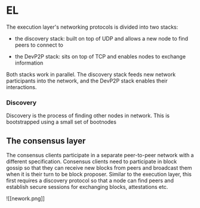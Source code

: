 
# EL
The execution layer's networking protocols is divided into two stacks:

- the discovery stack: built on top of UDP and allows a new node to find peers to connect to
    
- the DevP2P stack: sits on top of TCP and enables nodes to exchange information
    

Both stacks work in parallel. The discovery stack feeds new network participants into the network, and the DevP2P stack enables their interactions.

### Discovery

Discovery is the process of finding other nodes in network. This is bootstrapped using a small set of bootnodes

## The consensus layer

The consensus clients participate in a separate peer-to-peer network with a different specification. Consensus clients need to participate in block gossip so that they can receive new blocks from peers and broadcast them when it is their turn to be block proposer. Similar to the execution layer, this first requires a discovery protocol so that a node can find peers and establish secure sessions for exchanging blocks, attestations etc.

![[nework.png]]
